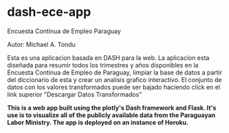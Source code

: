 # dash-ece-app
Encuesta Continua de Empleo Paraguay

Autor: Michael A. Tondu

Esta es una aplicacion basada en DASH para la web. La aplicacion esta diseñada para resumir todos los trimestres y años disponibles en la Encuesta Continua de Empleo de Paraguay, limpiar la base de datos a partir del diccionario de esta y crear un analisis grafico interactivo. El conjunto de datos con los valores transformados puede ser bajado haciendo click en el link superior "Descargar Datos Transformados"


**This is a web app built using the plotly's Dash framework and Flask. It's use is to visualize all of the publicly available data from the Paraguayan Labor Ministry. The app is deployed on an instance of Heroku.**

